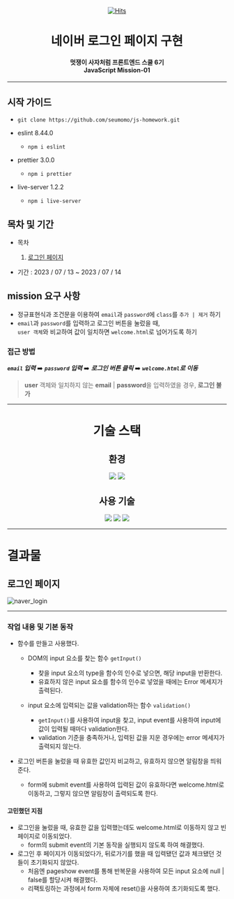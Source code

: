 <div align="center">

[![Hits](https://hits.seeyoufarm.com/api/count/incr/badge.svg?url=https%3A%2F%2Fgithub.com%2Fseumomo%2FProject-F4&count_bg=%233DACC8&title_bg=%23555555&icon=&icon_color=%23E7E7E7&title=hits&edge_flat=true)](https://hits.seeyoufarm.com)

</div>

# <div align="center">네이버 로그인 페이지 구현</div>

#### <div align="center">멋쟁이 사자처럼 프론트엔드 스쿨 6기<br>JavaScript Mission-01</div>

---

## 시작 가이드

- `git clone https://github.com/seumomo/js-homework.git`

* eslint 8.44.0

  - `npm i eslint`

* prettier 3.0.0

  - `npm i prettier`

* live-server 1.2.2
  - `npm i live-server`

## 목차 및 기간

- 목차

  1. <a href="#a1">로그인 페이지</a>

- 기간 : 2023 / 07 / 13 ~ 2023 / 07 / 14

## mission 요구 사항

- 정규표현식과 조건문을 이용하여 `email`과 `password`에 `class`를 `추가 | 제거` 하기
- `email`과 `password`를 입력하고 로그인 버튼을 눌렀을 때,<br>`user 객체`와 비교하여 값이 일치하면 `welcome.html`로 넘어가도록 하기

### 접근 방법

**_`email` 입력_** ➡️ **_`password` 입력_** ➡️ **_로그인 버튼 클릭_** ➡️ **_`welcome.html`로 이동_**

> **user** 객체와 일치하지 않는 **email** | **password**을 입력하였을 경우, **로그인 불가**

---

# <div align="center">기술 스택</div>

## <div align="center">환경</div>

<div align="center"><img src="https://img.shields.io/badge/visualstudiocode-007ACC?style=for-the-badge&logo=visualstudiocode&logoColor=white">
<img src="https://img.shields.io/badge/github-181717?style=for-the-badge&logo=github&logoColor=white"></div>

## <div align="center">사용 기술</div>

<div align="center">
  <img src="https://img.shields.io/badge/html5-E34F26?style=for-the-badge&logo=html5&logoColor=white">
  <img src="https://img.shields.io/badge/css3-1572B6?style=for-the-badge&logo=css3&logoColor=white">
  <img src="https://img.shields.io/badge/javascript-F7DF1E?style=for-the-badge&logo=javascript&logoColor=black">
</div>

---

# 결과물

## <a id="a1">로그인 페이지</a>

![naver_login](https://github.com/seumomo/js-homework/assets/127176650/2d472fb9-6dbe-4966-8d2b-5a829d64ea17)

---

### 작업 내용 및 기본 동작

- 함수를 만들고 사용했다.

  - DOM의 input 요소를 찾는 함수 `getInput()`
    - 찾을 input 요소의 type을 함수의 인수로 넣으면, 해당 input을 반환한다.
    - 유효하지 않은 input 요소를 함수의 인수로 넣었을 때에는 Error 메세지가 출력된다.

  - input 요소에 입력되는 값을 validation하는 함수 `validation()`
    - `getInput()`를 사용하여 input을 찾고, input event를 사용하여 input에 값이 입력될 때마다 validation한다.
    - validation 기준을 충족하거나, 입력된 값을 지운 경우에는 error 메세지가 출력되지 않는다.

- 로그인 버튼을 눌렀을 때 유효한 값인지 비교하고, 유효하지 않으면 알림창을 띄워준다.
  - form에 submit event를 사용하여 입력된 값이 유효하다면 welcome.html로 이동하고, 그렇지 않으면 알림창이 출력되도록 한다.

#### 고민했던 지점

- 로그인을 눌렀을 때, 유효한 값을 입력했는데도 welcome.html로 이동하지 않고 빈 페이지로 이동되었다.
  - form의 submit event의 기본 동작을 실행되지 않도록 하여 해결했다.
- 로그인 후 페이지가 이동되었다가, 뒤로가기를 했을 때 입력됐던 값과 체크됐던 것들이 초기화되지 않았다.
  - 처음엔 pageshow event를 통해 반복문을 사용하여 모든 input 요소에 null | false를 할당시켜 해결했다.
  - 리팩토링하는 과정에서 form 자체에 reset()을 사용하여 초기화되도록 했다.
